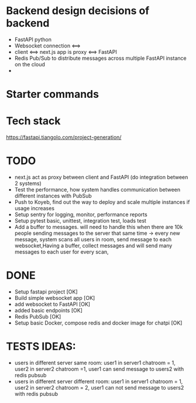 # Backend design decisions of backend

- FastAPI python
- Websocket connection <==>
- client <==> next.js app is proxy <==> FastAPI
- Redis Pub/Sub to distribute messages across multiple FastAPI instance on the cloud
- 

# Starter commands

# Tech stack
https://fastapi.tiangolo.com/project-generation/

# TODO

- next.js act as proxy between client and FastAPI (do integration between 2 systems)
- Test the performance, how system handles communication between different instances with PubSub
- Push to Koyeb, find out the way to deploy and scale multiple instances if usage increases 
- Setup sentry for logging, monitor, performance reports
- Setup pytest basic, unittest, integration test, loads test
- Add a buffer to messages. will need to handle this when there are 10k people sending messages to the server that same time -> every new message, system scans all users in room, send message to each websocket,Having a buffer, collect messages and will send many messages to each user for every scan, 

# DONE
- Setup fastapi project [OK]
- Build simple websocket app [OK]
- add websocket to FastAPI [OK]
- added  basic endpoints [OK]
- Redis PubSub [OK]
- Setup basic Docker, compose redis and docker image for chatpi [OK]

# TESTS IDEAS:

- users in different server same room: user1 in server1 chatroom = 1, user2 in server2 chatroom =1, user1 can send message to users2 with redis pubsub
- users in different server different room: user1 in server1 chatroom = 1, user2 in server2 chatroom = 2, user1 can not send message to users2 with redis pubsub


